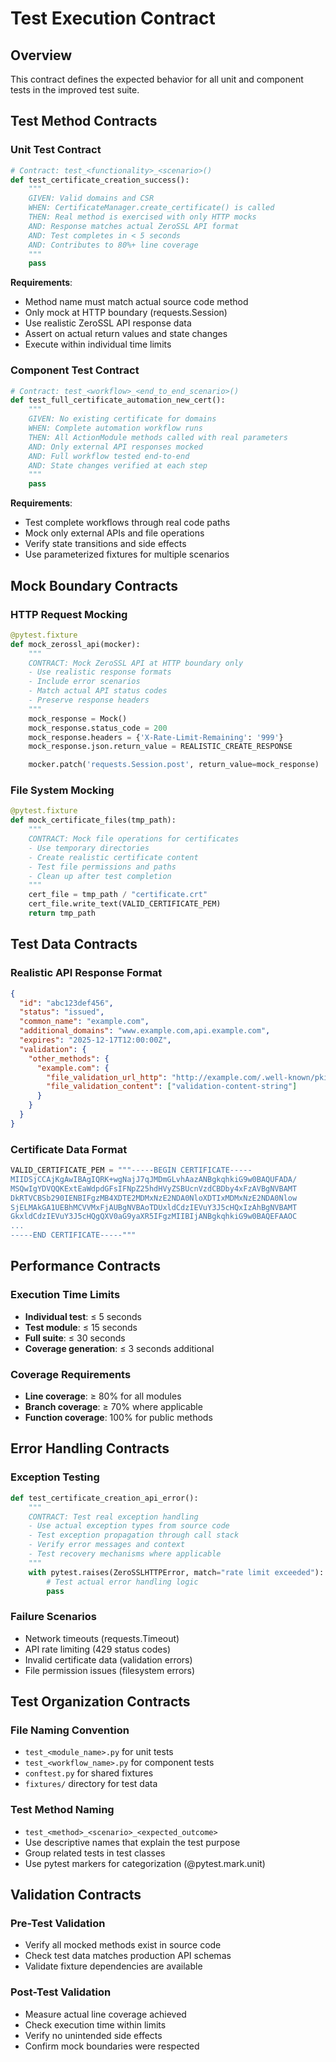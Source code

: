# Test Execution Contract

## Overview
This contract defines the expected behavior for all unit and component tests in the improved test suite.

## Test Method Contracts

### Unit Test Contract
```python
# Contract: test_<functionality>_<scenario>()
def test_certificate_creation_success():
    """
    GIVEN: Valid domains and CSR
    WHEN: CertificateManager.create_certificate() is called
    THEN: Real method is exercised with only HTTP mocks
    AND: Response matches actual ZeroSSL API format
    AND: Test completes in < 5 seconds
    AND: Contributes to 80%+ line coverage
    """
    pass
```

**Requirements**:
- Method name must match actual source code method
- Only mock at HTTP boundary (requests.Session)
- Use realistic ZeroSSL API response data
- Assert on actual return values and state changes
- Execute within individual time limits

### Component Test Contract
```python
# Contract: test_<workflow>_<end_to_end_scenario>()
def test_full_certificate_automation_new_cert():
    """
    GIVEN: No existing certificate for domains
    WHEN: Complete automation workflow runs
    THEN: All ActionModule methods called with real parameters
    AND: Only external API responses mocked
    AND: Full workflow tested end-to-end
    AND: State changes verified at each step
    """
    pass
```

**Requirements**:
- Test complete workflows through real code paths
- Mock only external APIs and file operations
- Verify state transitions and side effects
- Use parameterized fixtures for multiple scenarios

## Mock Boundary Contracts

### HTTP Request Mocking
```python
@pytest.fixture
def mock_zerossl_api(mocker):
    """
    CONTRACT: Mock ZeroSSL API at HTTP boundary only
    - Use realistic response formats
    - Include error scenarios
    - Match actual API status codes
    - Preserve response headers
    """
    mock_response = Mock()
    mock_response.status_code = 200
    mock_response.headers = {'X-Rate-Limit-Remaining': '999'}
    mock_response.json.return_value = REALISTIC_CREATE_RESPONSE

    mocker.patch('requests.Session.post', return_value=mock_response)
```

### File System Mocking
```python
@pytest.fixture
def mock_certificate_files(tmp_path):
    """
    CONTRACT: Mock file operations for certificates
    - Use temporary directories
    - Create realistic certificate content
    - Test file permissions and paths
    - Clean up after test completion
    """
    cert_file = tmp_path / "certificate.crt"
    cert_file.write_text(VALID_CERTIFICATE_PEM)
    return tmp_path
```

## Test Data Contracts

### Realistic API Response Format
```json
{
  "id": "abc123def456",
  "status": "issued",
  "common_name": "example.com",
  "additional_domains": "www.example.com,api.example.com",
  "expires": "2025-12-17T12:00:00Z",
  "validation": {
    "other_methods": {
      "example.com": {
        "file_validation_url_http": "http://example.com/.well-known/pki-validation/abc123.txt",
        "file_validation_content": ["validation-content-string"]
      }
    }
  }
}
```

### Certificate Data Format
```python
VALID_CERTIFICATE_PEM = """-----BEGIN CERTIFICATE-----
MIIDSjCCAjKgAwIBAgIQRK+wgNajJ7qJMDmGLvhAazANBgkqhkiG9w0BAQUFADA/
MSQwIgYDVQQKExtEaWdpdGFsIFNpZ25hdHVyZSBUcnVzdCBDby4xFzAVBgNVBAMT
DkRTVCBSb290IENBIFgzMB4XDTE2MDMxNzE2NDA0NloXDTIxMDMxNzE2NDA0Nlow
SjELMAkGA1UEBhMCVVMxFjAUBgNVBAoTDUxldCdzIEVuY3J5cHQxIzAhBgNVBAMT
GkxldCdzIEVuY3J5cHQgQXV0aG9yaXR5IFgzMIIBIjANBgkqhkiG9w0BAQEFAAOC
...
-----END CERTIFICATE-----"""
```

## Performance Contracts

### Execution Time Limits
- **Individual test**: ≤ 5 seconds
- **Test module**: ≤ 15 seconds
- **Full suite**: ≤ 30 seconds
- **Coverage generation**: ≤ 3 seconds additional

### Coverage Requirements
- **Line coverage**: ≥ 80% for all modules
- **Branch coverage**: ≥ 70% where applicable
- **Function coverage**: 100% for public methods

## Error Handling Contracts

### Exception Testing
```python
def test_certificate_creation_api_error():
    """
    CONTRACT: Test real exception handling
    - Use actual exception types from source code
    - Test exception propagation through call stack
    - Verify error messages and context
    - Test recovery mechanisms where applicable
    """
    with pytest.raises(ZeroSSLHTTPError, match="rate limit exceeded"):
        # Test actual error handling logic
        pass
```

### Failure Scenarios
- Network timeouts (requests.Timeout)
- API rate limiting (429 status codes)
- Invalid certificate data (validation errors)
- File permission issues (filesystem errors)

## Test Organization Contracts

### File Naming Convention
- `test_<module_name>.py` for unit tests
- `test_<workflow_name>.py` for component tests
- `conftest.py` for shared fixtures
- `fixtures/` directory for test data

### Test Method Naming
- `test_<method>_<scenario>_<expected_outcome>`
- Use descriptive names that explain the test purpose
- Group related tests in test classes
- Use pytest markers for categorization (@pytest.mark.unit)

## Validation Contracts

### Pre-Test Validation
- Verify all mocked methods exist in source code
- Check test data matches production API schemas
- Validate fixture dependencies are available

### Post-Test Validation
- Measure actual line coverage achieved
- Check execution time within limits
- Verify no unintended side effects
- Confirm mock boundaries were respected

